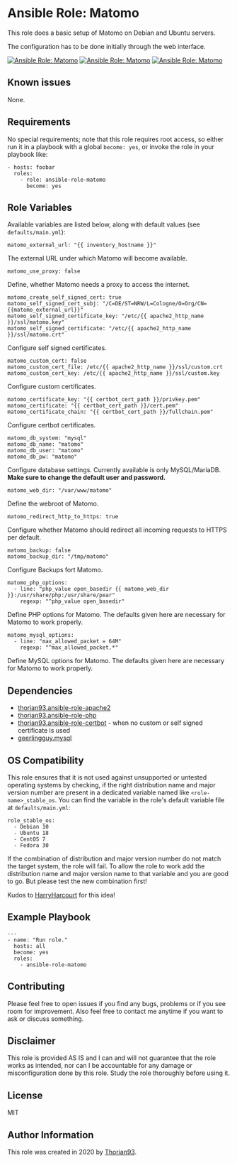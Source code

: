 # Ansible Role: Matomo

This role does a basic setup of Matomo on Debian and Ubuntu servers.

The configuration has to be done initially through the web interface.

[![Ansible Role: Matomo](https://img.shields.io/ansible/role/54224?style=flat-square)](https://galaxy.ansible.com/thorian93/ansible_role_matomo)
[![Ansible Role: Matomo](https://img.shields.io/ansible/quality/54224?style=flat-square)](https://galaxy.ansible.com/thorian93/ansible_role_matomo)
[![Ansible Role: Matomo](https://img.shields.io/ansible/role/d/54224?style=flat-square)](https://galaxy.ansible.com/thorian93/ansible_role_matomo)

## Known issues

None.

## Requirements

No special requirements; note that this role requires root access, so either run it in a playbook with a global `become: yes`, or invoke the role in your playbook like:

    - hosts: foobar
      roles:
        - role: ansible-role-matomo
          become: yes

## Role Variables

Available variables are listed below, along with default values (see `defaults/main.yml`):

    matomo_external_url: "{{ inventory_hostname }}"

The external URL under which Matomo will become available.

    matomo_use_proxy: false

Define, whether Matomo needs a proxy to access the internet.

    matomo_create_self_signed_cert: true
    matomo_self_signed_cert_subj: "/C=DE/ST=NRW/L=Cologne/O=Org/CN={{matomo_external_url}}"
    matomo_self_signed_certificate_key: "/etc/{{ apache2_http_name }}/ssl/matomo.key"
    matomo_self_signed_certificate: "/etc/{{ apache2_http_name }}/ssl/matomo.crt"

Configure self signed certificates.

    matomo_custom_cert: false
    matomo_custom_cert_file: /etc/{{ apache2_http_name }}/ssl/custom.crt
    matomo_custom_cert_key: /etc/{{ apache2_http_name }}/ssl/custom.key

Configure custom certificates.

    matomo_certificate_key: "{{ certbot_cert_path }}/privkey.pem"
    matomo_certificate: "{{ certbot_cert_path }}/cert.pem"
    matomo_certificate_chain: "{{ certbot_cert_path }}/fullchain.pem"

Configure certbot certificates.

    matomo_db_system: "mysql"
    matomo_db_name: "matomo"
    matomo_db_user: "matomo"
    matomo_db_pw: "matomo"

Configure database settings. Currently available is only MySQL/MariaDB. **Make sure to change the default user and password.**

    matomo_web_dir: "/var/www/matomo"

Define the webroot of Matomo.

    matomo_redirect_http_to_https: true

Configure whether Matomo should redirect all incoming requests to HTTPS per default.

    matomo_backup: false
    matomo_backup_dir: "/tmp/matomo"

Configure Backups fort Matomo.

    matomo_php_options:
      - line: "php_value open_basedir {{ matomo_web_dir }}:/usr/share/php:/usr/share/pear"
        regexp: "^php_value open_basedir"

Define PHP options for Matomo. The defaults given here are necessary for Matomo to work properly.

    matomo_mysql_options:
      - line: "max_allowed_packet = 64M"
        regexp: "^max_allowed_packet.*"

Define MySQL options for Matomo. The defaults given here are necessary for Matomo to work properly.

## Dependencies

  - [thorian93.ansible-role-apache2](https://galaxy.ansible.com/thorian93/ansible_role_apache2)
  - [thorian93.ansible-role-php](https://galaxy.ansible.com/thorian93/ansible_role_php)
  - [thorian93.ansible-role-certbot](https://galaxy.ansible.com/thorian93/ansible_role_certbot) - when no custom or self signed certificate is used
  - [geerlingguy.mysql](https://galaxy.ansible.com/geerlingguy/mysql)

## OS Compatibility

This role ensures that it is not used against unsupported or untested operating systems by checking, if the right distribution name and major version number are present in a dedicated variable named like `<role-name>_stable_os`. You can find the variable in the role's default variable file at `defaults/main.yml`:

    role_stable_os:
      - Debian 10
      - Ubuntu 18
      - CentOS 7
      - Fedora 30

If the combination of distribution and major version number do not match the target system, the role will fail. To allow the role to work add the distribution name and major version name to that variable and you are good to go. But please test the new combination first!

Kudos to [HarryHarcourt](https://github.com/HarryHarcourt) for this idea!

## Example Playbook

    ---
    - name: "Run role."
      hosts: all
      become: yes
      roles:
        - ansible-role-matomo

## Contributing

Please feel free to open issues if you find any bugs, problems or if you see room for improvement. Also feel free to contact me anytime if you want to ask or discuss something.

## Disclaimer

This role is provided AS IS and I can and will not guarantee that the role works as intended, nor can I be accountable for any damage or misconfiguration done by this role. Study the role thoroughly before using it.

## License

MIT

## Author Information

This role was created in 2020 by [Thorian93](http://thorian93.de/).